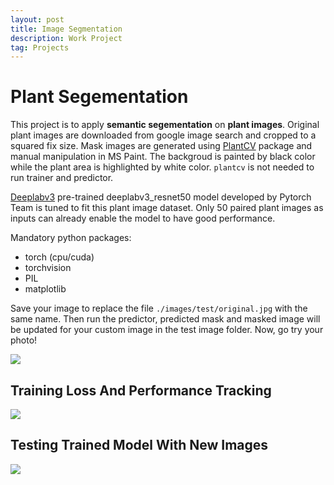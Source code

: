 ```yaml
---
layout: post
title: Image Segmentation
description: Work Project
tag: Projects
---
```


# Plant Segementation

This project is to apply **semantic segementation** on **plant images**. Original plant images are downloaded from google image search and cropped to a squared fix size. Mask images are generated using [PlantCV](https://plantcv.readthedocs.io/en/stable/) package and manual manipulation in MS Paint. The backgroud is painted by black color while the plant area is highlighted by white color. `plantcv` is not needed to run trainer and predictor.

[Deeplabv3](https://pytorch.org/hub/pytorch_vision_deeplabv3_resnet101/) pre-trained deeplabv3_resnet50 model developed by Pytorch Team is tuned to fit this plant image dataset. Only 50 paired plant images as inputs can already enable the model to have good performance.

Mandatory python packages:
- torch (cpu/cuda)
- torchvision
- PIL
- matplotlib

Save your image to replace the file `./images/test/original.jpg` with the same name. Then run the predictor, predicted mask and masked image will be updated for your custom image in the test image folder. Now, go try your photo!

![](http://siyue-zhang.github.io/images/img_seg/data.png)

## Training Loss And Performance Tracking

![](http://siyue-zhang.github.io/images/img_seg/training.png)

## Testing Trained Model With New Images

![](http://siyue-zhang.github.io/images/img_seg/out.jpg)

